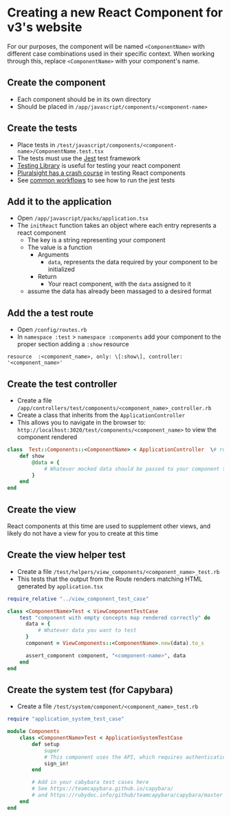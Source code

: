 # Creating a new React Component for v3's website

For our purposes, the component will be named `<ComponentName>` with different case combinations used in their specific context. When working through this, replace `<ComponentName>` with your component's name.

## Create the component

- Each component should be in its own directory
- Should be placed in `/app/javascript/components/<component-name>`

## Create the tests

- Place tests in `/test/javascript/components/<component-name>/ComponentName.test.tsx`
- The tests must use the [Jest](https://jestjs.io/) test framework
- [Testing Library](https://testing-library.com/) is useful for testing your react component
- [Pluralsight has a crash course](https://www.pluralsight.com/guides/how-to-test-react-components-in-typescript) in testing React components
- See [common workflows](./common_workflows.md) to see how to run the jest tests

## Add it to the application

- Open `/app/javascript/packs/application.tsx`
- The `initReact` function takes an object where each entry represents a react component
    - The key is a string representing your component
    - The value is a function
        - Arguments
            - `data`, represents the data required by your component to be initialized
        - Return
            - Your react component, with the `data` assigned to it
    - assume the data has already been massaged to a desired format

## Add the a test route

- Open `/config/routes.rb`
- In `namespace :test` > `namespace :components` add your component to the proper section adding a `:show` resource

`resource  :<component_name>, only: \[:show\], controller:  '<component_name>'`

## Create the test controller

- Create a file `/app/controllers/test/components/<component_name>_controller.rb`
- Create a class that inherits from the `ApplicationController`
- This allows you to navigate in the browser to: `http://localhost:3020/test/components/<component_name>` to view the component rendered

```ruby
class  Test::Components::<ComponentName> < ApplicationController  \# rubocop:disable Layout/LineLength
    def show
        @data = {
            # Whatever mocked data should be passed to your component to view it
        }
    end
end
```

## Create the view

React components at this time are used to supplement other views, and likely do not have a view for you to create at this time

## Create the view helper test

- Create a file `/test/helpers/view_components/<component_name>_test.rb`
- This tests that the output from the Route renders matching HTML generated by `application.tsx`

```ruby
require_relative "../view_component_test_case"

class <ComponentName>Test < ViewComponentTestCase
    test "component with empty concepts map rendered correctly" do
      data = {
          # Whatever data you want to test
      }
      component = ViewComponents::<ComponentName>.new(data).to_s

      assert_component component, "<component-name>", data
    end
end
```

## Create the system test (for Capybara)

- Create a file `/test/system/component/<component_name>_test.rb`

```ruby
require "application_system_test_case"

module Components
    class <ComponentName>Test < ApplicationSystemTestCase
        def setup
            super
            # This component uses the API, which requires authentication.
            sign_in!
        end

        # Add in your cabybara test cases here
        # See https://teamcapybara.github.io/capybara/
        # and https://rubydoc.info/github/teamcapybara/capybara/master
    end
end
```
